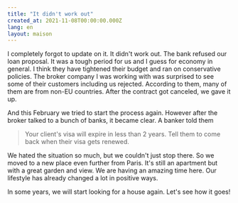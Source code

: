 ```yaml
---
title: "It didn't work out"
created_at: 2021-11-08T00:00:00.000Z
lang: en
layout: maison
---
```


I completely forgot to update on it. It didn't work out. The bank refused our loan proposal. It was a tough period for us and I guess for economy in general. I think they have tightened their budget and ran on conservative policies. The broker company I was working with was surprised to see some of their customers including us rejected. According to them, many of them are from non-EU countries. After the contract got canceled, we gave it up.

And this February we tried to start the process again. However after the broker talked to a bunch of banks, it became clear. A banker told them

> Your client's visa will expire in less than 2 years. Tell them to come back when their visa gets renewed.

We hated the situation so much, but we couldn't just stop there. So we moved to a new place even further from Paris. It's still an apartment but with a great garden and view. We are having an amazing time here. Our lifestyle has already changed a lot in positive ways.

In some years, we will start looking for a house again. Let's see how it goes!

